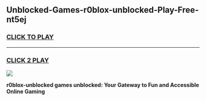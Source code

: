 
## Unblocked-Games-r0blox-unblocked-Play-Free-nt5ej
<h3>
<a href="https://premium76.site?title=r0blox-unblocked&ref=21A">CLICK TO PLAY</a></h3>
<hr>

<h3>
<a href="https://premium76.site?title=r0blox-unblocked&ref=21A">CLICK 2 PLAY</a>
  
</h3>

<a href="https://premium76.site?title=r0blox-unblocked&ref=21A"><img src="https://clearcache.store/games.png"></a>


**r0blox-unblocked games unblocked: Your Gateway to Fun and Accessible Online Gaming**
